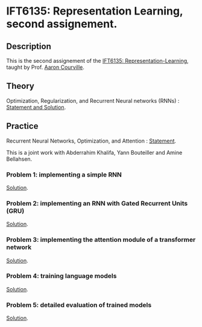 # IFT6135: Representation Learning, second assignement.

## Description

This is the second assignement of the [IFT6135: Representation-Learning](https://sites.google.com/mila.quebec/ift6135), taught by Prof. [Aaron Courville](https://mila.quebec/en/person/aaron-courville/).

## Theory

Optimization, Regularization, and Recurrent Neural networks (RNNs) : [Statement and Solution](https://github.com/Sanaelotfi/Representation-Learning-HW2/blob/master/IFT6135_HW2_Theory.pdf).


## Practice

Recurrent Neural Networks, Optimization, and Attention : [Statement](https://github.com/Sanaelotfi/Representation-Learning-HW2/blob/master/HW2_practice_statement.pdf).

This is a joint work with Abderrahim Khalifa, Yann Bouteiller and Amine Bellahsen. 

### Problem 1: implementing a simple RNN

[Solution](https://github.com/Sanaelotfi/Representation-Learning-HW2/blob/master/Problem1-2-3.ipynb).


### Problem 2: implementing an RNN with Gated Recurrent Units (GRU)

[Solution](https://github.com/Sanaelotfi/Representation-Learning-HW2/blob/master/Problem1-2-3.ipynb).

### Problem 3: implementing the attention module of a transformer network 

[Solution](https://github.com/Sanaelotfi/Representation-Learning-HW2/blob/master/Problem1-2-3.ipynb).

### Problem 4: training language models

[Solution](https://github.com/Sanaelotfi/Representation-Learning-HW2/blob/master/Problem4.ipynb).

### Problem 5: detailed evaluation of trained models

[Solution](https://github.com/Sanaelotfi/Representation-Learning-HW2/blob/master/Problem%205.ipynb).
